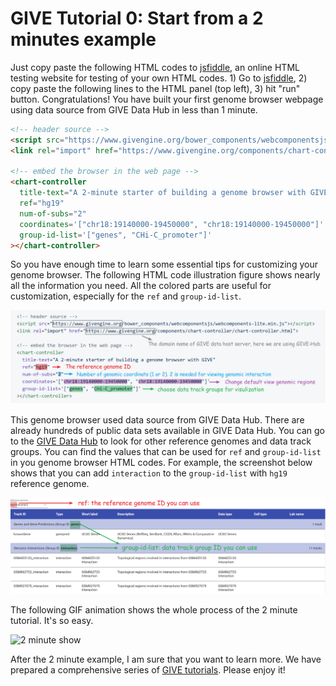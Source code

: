 # GIVE Tutorial 0: Start from a 2 minutes example

Just copy paste the following HTML codes to [jsfiddle](https://jsfiddle.net/), an online HTML testing website for testing of your own HTML codes. 1) Go to  [jsfiddle](https://jsfiddle.net), 2) copy paste the following lines to the HTML panel (top left), 3) hit "run" button.
Congratulations! You have built your first genome browser webpage using data source from GIVE Data Hub in less than 1 minute. 
```html
<!-- header source -->
<script src="https://www.givengine.org/bower_components/webcomponentsjs/webcomponents-lite.min.js"></script> 
<link rel="import" href="https://www.givengine.org/components/chart-controller/chart-controller.html">

<!-- embed the browser in the web page -->
<chart-controller 
  title-text="A 2-minute starter of building a genome browser with GIVE" 
  ref="hg19" 
  num-of-subs="2" 
  coordinates='["chr18:19140000-19450000", "chr18:19140000-19450000"]'
  group-id-list='["genes", "CHi-C_promoter"]'
></chart-controller>
```
So you have enough time to learn some essential tips for customizing your genome browser. The following HTML code illustration figure shows nearly all the information you need. All the colored parts are useful for customization, especially for the `ref` and `group-id-list`. 

![2-minute code illustration](figures/2-minute_code.png)


This genome browser used data source from GIVE Data Hub. There are already hundreds of public data sets available in GIVE Data Hub. You can go to the [GIVE Data Hub](https://www.givengine.org/data-hub.html) to look for other reference genomes and data track groups. You can find the values that can be used for `ref` and `group-id-list` in you genome browser HTML codes. For example, the screenshot below shows that you can add `interaction` to the `group-id-list` with `hg19` reference genome.

![2-minute GIVE Data Hub info](figures/2-minute_GIVE-Hub.png)

The following GIF animation shows the whole process of the 2 minute tutorial. It's so easy.

![2 minute show](figures/2-minutes-show.gif)

After the 2 minute example, I am sure that you want to learn more. We have prepared a comprehensive series of [GIVE tutorials](../tutorials). Please enjoy it!

